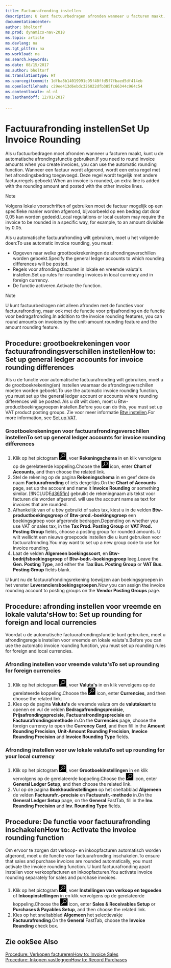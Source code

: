 ```yaml
---
title: Factuurafronding instellen
description: U kunt factuurbedragen afronden wanneer u facturen maakt. Volgens lokale voorschriften of gebruiken moet de factuur mogelijk op een specifieke manier worden afgerond, bijvoorbeeld op een bedrag dat door 0,05 kan worden gedeeld.
documentationcenter: 
author: bholtorf
ms.prod: dynamics-nav-2018
ms.topic: article
ms.devlang: na
ms.tgt_pltfrm: na
ms.workload: na
ms.search.keywords: 
ms.date: 08/15/2017
ms.author: bholtorf
ms.translationtype: HT
ms.sourcegitcommit: 1dfba8b14019991c95f40ffd5f7fbaed5df414eb
ms.openlocfilehash: c29ee413d6ebdc326022dfb385fc66344c964c54
ms.contentlocale: nl-nl
ms.lasthandoff: 12/01/2017

---
```

# <a name="set-up-invoice-rounding"></a><span data-ttu-id="0dae0-104">Factuurafronding instellen</span><span class="sxs-lookup"><span data-stu-id="0dae0-104">Set Up Invoice Rounding</span></span>
<span data-ttu-id="0dae0-105">Als u factuurbedragen moet afronden wanneer u facturen maakt, kunt u de automatische afrondingsfunctie gebruiken.</span><span class="sxs-lookup"><span data-stu-id="0dae0-105">If you need to round invoice amounts when you create invoices, you can use the automatic rounding function.</span></span> <span data-ttu-id="0dae0-106">Wanneer een factuur wordt afgerond, wordt een extra regel met het afrondingsbedrag toegevoegd. Deze regel wordt tegelijk met andere factuurregels geboekt.</span><span class="sxs-lookup"><span data-stu-id="0dae0-106">When an invoice is rounded, an extra line is added with the rounding amount and posted with the other invoice lines.</span></span>

> [!NOTE]  
>  <span data-ttu-id="0dae0-107">Volgens lokale voorschriften of gebruiken moet de factuur mogelijk op een specifieke manier worden afgerond, bijvoorbeeld op een bedrag dat door 0,05 kan worden gedeeld.</span><span class="sxs-lookup"><span data-stu-id="0dae0-107">Local regulations or local custom may require the invoice to be rounded in a specific way, for example, to an amount divisible by 0.05.</span></span>  
  
<span data-ttu-id="0dae0-108">Als u automatische factuurafronding wilt gebruiken, moet u het volgende doen:</span><span class="sxs-lookup"><span data-stu-id="0dae0-108">To use automatic invoice rounding, you must:</span></span>  
  
* <span data-ttu-id="0dae0-109">Opgeven naar welke grootboekrekeningen de afrondingsverschillen worden geboekt.</span><span class="sxs-lookup"><span data-stu-id="0dae0-109">Specify the general ledger accounts to which rounding differences will be posted.</span></span>  
* <span data-ttu-id="0dae0-110">Regels voor afrondingsfacturen in lokale en vreemde valuta's instellen.</span><span class="sxs-lookup"><span data-stu-id="0dae0-110">Set up rules for rounding invoices in local currency and in foreign currency.</span></span>  
* <span data-ttu-id="0dae0-111">De functie activeren.</span><span class="sxs-lookup"><span data-stu-id="0dae0-111">Activate the function.</span></span>  
  
> [!NOTE]  
>  <span data-ttu-id="0dae0-112">U kunt factuurbedragen niet alleen afronden met de functies voor factuurafronding, maar ook met de functie voor prijsafronding en de functie voor bedragafronding.</span><span class="sxs-lookup"><span data-stu-id="0dae0-112">In addition to the invoice rounding features, you can round amounts on invoices by the unit-amount rounding feature and the amount rounding feature.</span></span>  
 
## <a name="how-to-set-up-general-ledger-accounts-for-invoice-rounding-differences"></a><span data-ttu-id="0dae0-113">Procedure: grootboekrekeningen voor factuurafrondingsverschillen instellen</span><span class="sxs-lookup"><span data-stu-id="0dae0-113">How to: Set up general ledger accounts for invoice rounding differences</span></span>
<span data-ttu-id="0dae0-114">Als u de functie voor automatische factuurafronding wilt gebruiken, moet u de grootboekrekening(en) instellen waarnaar de afrondingsverschillen moeten worden geboekt.</span><span class="sxs-lookup"><span data-stu-id="0dae0-114">To use the automatic invoice rounding function, you must set up the general ledger account or accounts where rounding differences will be posted.</span></span> <span data-ttu-id="0dae0-115">Als u dit wilt doen, moet u Btw-productboekingsgroepen instellen.</span><span class="sxs-lookup"><span data-stu-id="0dae0-115">Before you can do this, you must set up VAT product posting groups.</span></span> <span data-ttu-id="0dae0-116">Zie voor meer informatie [Btw instellen](finance-setup-vat.md).</span><span class="sxs-lookup"><span data-stu-id="0dae0-116">For more information, see [Set up VAT](finance-setup-vat.md).</span></span>  
  
### <a name="to-set-up-general-ledger-accounts-for-invoice-rounding-differences"></a><span data-ttu-id="0dae0-117">Grootboekrekeningen voor factuurafrondingsverschillen instellen</span><span class="sxs-lookup"><span data-stu-id="0dae0-117">To set up general ledger accounts for invoice rounding differences</span></span>  
1. <span data-ttu-id="0dae0-118">Klik op het pictogram ![Zoeken naar pagina of rapport](media/ui-search/search_small.png "pictogram Zoeken naar pagina of rapport"), voer **Rekeningschema** in en klik vervolgens op de gerelateerde koppeling.</span><span class="sxs-lookup"><span data-stu-id="0dae0-118">Choose the ![Search for Page or Report](media/ui-search/search_small.png "Search for Page or Report icon") icon, enter **Chart of Accounts**, and then choose the related link.</span></span>  
2. <span data-ttu-id="0dae0-119">Stel de rekening op de pagina **Rekeningschema** in en geef deze de naam **Factuurafronding** of iets dergelijks.</span><span class="sxs-lookup"><span data-stu-id="0dae0-119">On the **Chart of Accounts** page, set up the account and name it **Invoice Rounding** or something similar.</span></span> [!INCLUDE[d365fin](includes/d365fin_md.md)]<span data-ttu-id="0dae0-120"> gebruikt de rekeningnaam als tekst voor facturen die worden afgerond.</span><span class="sxs-lookup"><span data-stu-id="0dae0-120"> will use the account name as text for invoices that are rounded.</span></span>  
3. <span data-ttu-id="0dae0-121">Afhankelijk van of u btw gebruikt of sales tax, kiest u in de velden **Btw-productboekingsgroep** of **Btw-prod.-boekingsgroep** een boekingsgroep voor afgeronde bedragen.</span><span class="sxs-lookup"><span data-stu-id="0dae0-121">Depending on whether you use VAT or sales tax, in the **Tax Prod. Posting Group** or **VAT Prod. Posting Group** fields, choose a posting group for rounded amounts.</span></span> <span data-ttu-id="0dae0-122">U wilt wellicht een nieuwe groepcode instellen die u kunt gebruiken voor factuurafronding.</span><span class="sxs-lookup"><span data-stu-id="0dae0-122">You may want to set up a new group code to use for invoice rounding.</span></span>
4. <span data-ttu-id="0dae0-123">Laat de velden **Algemeen boekingssoort**, en **Btw-bedrijfsboekingsgroep** of **Btw-bedr.-boekingsgroep** leeg.</span><span class="sxs-lookup"><span data-stu-id="0dae0-123">Leave the **Gen. Posting Type**, and either the **Tax Bus. Posting Group** or **VAT Bus. Posting Group** fields blank.</span></span> <!-- Why do we say to leave these blank, when there are a lot of other fields we also leave blank but don't mention? -->  
  
<span data-ttu-id="0dae0-124">U kunt nu de factuurafrondingsrekening toewijzen aan boekingsgroepen in het venster **Leveranciersboekingsgroepen**.</span><span class="sxs-lookup"><span data-stu-id="0dae0-124">Now you can assign the invoice rounding account to posting groups on the **Vendor Posting Groups** page.</span></span>  <!-- Why only the vendor posting groups? -->

## <a name="how-to-set-up-rounding-for-foreign-and-local-currencies"></a><span data-ttu-id="0dae0-125">Procedure: afronding instellen voor vreemde en lokale valuta's</span><span class="sxs-lookup"><span data-stu-id="0dae0-125">How to: Set up rounding for foreign and local currencies</span></span>
<span data-ttu-id="0dae0-126">Voordat u de automatische factuurafrondingsfunctie kunt gebruiken, moet u afrondingsregels instellen voor vreemde en lokale valuta's.</span><span class="sxs-lookup"><span data-stu-id="0dae0-126">Before you can use the automatic invoice rounding function, you must set up rounding rules for foreign and local currencies.</span></span>

### <a name="to-set-up-rounding-for-foreign-currencies"></a><span data-ttu-id="0dae0-127">Afronding instellen voor vreemde valuta's</span><span class="sxs-lookup"><span data-stu-id="0dae0-127">To set up rounding for foreign currencies</span></span>  
1. <span data-ttu-id="0dae0-128">Klik op het pictogram ![Zoeken naar pagina of rapport](media/ui-search/search_small.png "pictogram Zoeken naar pagina of rapport"), voer **Valuta's** in en klik vervolgens op de gerelateerde koppeling.</span><span class="sxs-lookup"><span data-stu-id="0dae0-128">Choose the ![Search for Page or Report](media/ui-search/search_small.png "Search for Page or Report icon") icon, enter **Currencies**, and then choose the related link.</span></span>  
2. <span data-ttu-id="0dae0-129">Kies op de pagina **Valuta's** de vreemde valuta om de **valutakaart** te openen en vul de velden **Bedragafrondingsprecisie**, **Prijsafrondingsprecisie**, **Factuurafrondingsprecisie** en **Factuurafrondingsmethode** in.</span><span class="sxs-lookup"><span data-stu-id="0dae0-129">On the **Currencies** page, choose the foreign currency to open the **Currency Card**, and then fill in the **Amount Rounding Precision**, **Unit-Amount Rounding Precision**, **Invoice Rounding Precision** and **Invoice Rounding Type** fields.</span></span>
  
### <a name="to-set-up-rounding-for-your-local-currency"></a><span data-ttu-id="0dae0-130">Afronding instellen voor uw lokale valuta</span><span class="sxs-lookup"><span data-stu-id="0dae0-130">To set up rounding for your local currency</span></span>
1. <span data-ttu-id="0dae0-131">Klik op het pictogram ![Zoeken naar pagina of rapport](media/ui-search/search_small.png "pictogram Zoeken naar pagina of rapport"), voer **Grootboekinstellingen** in en klik vervolgens op de gerelateerde koppeling.</span><span class="sxs-lookup"><span data-stu-id="0dae0-131">Choose the ![Search for Page or Report](media/ui-search/search_small.png "Search for Page or Report icon") icon, enter **General Ledger Setup**, and then choose the related link.</span></span>  
2. <span data-ttu-id="0dae0-132">Vul op de pagina **Boekhoudinstellingen** op het sneltabblad **Algemeen** de velden **Factuurafr.-precisie** en **Factuurafr.-methode** in.</span><span class="sxs-lookup"><span data-stu-id="0dae0-132">On the **General Ledger Setup** page, on the **General** FastTab, fill in the **Inv. Rounding Precision** and **Inv. Rounding Type** fields.</span></span>  

## <a name="how-to-activate-the-invoice-rounding-function"></a><span data-ttu-id="0dae0-133">Procedure: De functie voor factuurafronding inschakelen</span><span class="sxs-lookup"><span data-stu-id="0dae0-133">How to: Activate the invoice rounding function</span></span>  
<span data-ttu-id="0dae0-134">Om ervoor te zorgen dat verkoop- en inkoopfacturen automatisch worden afgerond, moet u de functie voor factuurafronding inschakelen.</span><span class="sxs-lookup"><span data-stu-id="0dae0-134">To ensure that sales and purchase invoices are rounded automatically, you must activate the invoice rounding function.</span></span> <span data-ttu-id="0dae0-135">U kunt factuurafronding apart instellen voor verkoopfacturen en inkoopfacturen.</span><span class="sxs-lookup"><span data-stu-id="0dae0-135">You activate invoice rounding separately for sales and purchase invoices.</span></span>

1. <span data-ttu-id="0dae0-136">Klik op het pictogram ![Zoeken naar pagina of rapport](media/ui-search/search_small.png "pictogram Zoeken naar pagina of rapport"), voer **Instellingen van verkoop en tegoeden** of **Inkoopinstellingen** in en klik vervolgens op de gerelateerde koppeling.</span><span class="sxs-lookup"><span data-stu-id="0dae0-136">Choose the ![Search for Page or Report](media/ui-search/search_small.png "Search for Page or Report icon") icon, enter **Sales & Receivables Setup** or **Purchases & Payables Setup**, and then choose the related link.</span></span>  
2. <span data-ttu-id="0dae0-137">Kies op het sneltabblad **Algemeen** het selectievakje **Factuurafronding**.</span><span class="sxs-lookup"><span data-stu-id="0dae0-137">On the **General** FastTab, choose the **Invoice Rounding** check box.</span></span>  
  
## <a name="see-also"></a><span data-ttu-id="0dae0-138">Zie ook</span><span class="sxs-lookup"><span data-stu-id="0dae0-138">See Also</span></span>  
[<span data-ttu-id="0dae0-139">Procedure: Verkopen factureren</span><span class="sxs-lookup"><span data-stu-id="0dae0-139">How to: Invoice Sales</span></span>](sales-how-invoice-sales.md)  
[<span data-ttu-id="0dae0-140">Procedure: Inkopen vastleggen</span><span class="sxs-lookup"><span data-stu-id="0dae0-140">How to: Record Purchases</span></span>](purchasing-how-record-purchases.md)
